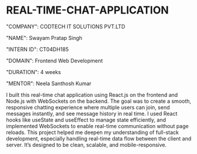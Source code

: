 # REAL-TIME-CHAT-APPLICATION

"COMPANY": CODTECH IT SOLUTIONS PVT.LTD

"NAME": Swayam Pratap Singh

"INTERN ID": CT04DH185

"DOMAIN": Frontend Web Development

"DURATION": 4 weeks

"MENTOR": Neela Santhosh Kumar

I built this real-time chat application using React.js on the frontend and Node.js with WebSockets on the backend. The goal was to create a smooth, responsive chatting experience where multiple users can join, send messages instantly, and see message history in real time. I used React hooks like useState and useEffect to manage state efficiently, and implemented WebSockets to enable real-time communication without page reloads. This project helped me deepen my understanding of full-stack development, especially handling real-time data flow between the client and server. It’s designed to be clean, scalable, and mobile-responsive.
